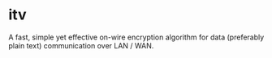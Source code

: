 itv
===

A fast, simple yet effective on-wire encryption algorithm for data (preferably plain text) communication over LAN / WAN.
